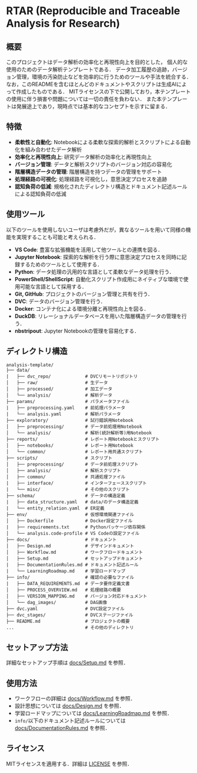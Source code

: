 # RTAR (Reproducible and Traceable Analysis for Research)

## 概要

このプロジェクトはデータ解析の効率化と再現性向上を目的とした，
個人的な使用のためのデータ解析テンプレートである．
データ加工履歴の追跡，バージョン管理，環境の汚染防止などを効率的に行うためのツールや手法を統合する．
なお，このREADMEを含むほとんどのドキュメントやスクリプトは生成AIによって作成したものである．
MITライセンスの下で公開しており，本テンプレートの使用に伴う損害や問題については一切の責任を負わない．
また本テンプレートは発展途上であり，現時点では基本的なコンセプトを示すに留まる．

## 特徴

* **柔軟性と自動化**: Notebookによる柔軟な探索的解析とスクリプトによる自動化を組み合わせたデータ解析
* **効率化と再現性向上**: 研究データ解析の効率化と再現性向上
* **バージョン管理**: データと解析スクリプトのバージョン対応の容易化
* **階層構造データの管理**: 階層構造を持つデータの管理をサポート
* **処理経路の可視化**: 処理経路を可視化し，意思決定プロセスを追跡
* **認知負荷の低減**: 規格化されたディレクトリ構造とドキュメント記述ルールによる認知負荷の低減

## 使用ツール

以下のツールを使用しないユーザは考慮外だが，異なるツールを用いて同様の機能を実現することも可能と考えられる．

* **VS Code**: 豊富な拡張機能を活用して他ツールとの連携を図る．
* **Jupyter Notebook**: 探索的な解析を行う際に意思決定プロセスを同時に記録するためのツールとして使用する．
* **Python**: データ処理の汎用的な言語として柔軟なデータ処理を行う．
* **PowerShell/ShellScript**: 自動化スクリプト作成用にネイティブな環境で使用可能な言語として採用する．
* **Git, GitHub**: プロジェクトのバージョン管理と共有を行う．
* **DVC**: データのバージョン管理を行う．
* **Docker**: コンテナ化による環境分離と再現性向上を図る．
* **DuckDB**: リレーショナルデータベースを用いた階層構造データの管理を行う．
* **nbstripout**: Jupyter Notebookの管理を容易化する．

## ディレクトリ構造

```text
analysis-template/
├── data/
|   ├── dvc_repo/             # DVCリモートリポジトリ
│   ├── raw/                  # 生データ
│   ├── processed/            # 加工データ
│   └── analysis/             # 解析データ
├── params/                   # パラメータファイル
|   ├── preprocessing.yaml    # 前処理パラメータ
|   └── analysis.yaml         # 解析パラメータ
├── exploratory/              # 試行錯誤用Notebook
│   ├── preprocessing/        # データ前処理用Notebook
│   └── analysis/             # 解析(統計解析等)用Notebook
├── reports/                  # レポート用Notebookとスクリプト
│   ├── notebooks/            # レポート用Notebook
│   └── common/               # レポート用共通スクリプト
├── scripts/                  # スクリプト
│   ├── preprocessing/        # データ前処理スクリプト
│   ├── analysis/             # 解析スクリプト
│   ├── common/               # 共通処理ファイル
|   ├── interface/            # インターフェーススクリプト
|   └── misc/                 # その他のスクリプト
├── schema/                   # データの構造定義
|   ├── data_structure.yaml   # data/のデータ構造定義
|   └── entity_relation.yaml  # ER定義
├── env/                      # 仮想環境関連ファイル
│   ├── Dockerfile            # Docker設定ファイル
|   ├── requirements.txt      # Pythonパッケージ依存関係
│   └── analysis.code-profile # VS Codeの設定ファイル
├── docs/                     # ドキュメント
│   ├── Design.md             # デザインドキュメント
│   ├── Workflow.md           # ワークフロードキュメント
│   ├── Setup.md              # セットアップドキュメント
|   ├── DocumentationRules.md # ドキュメント記述ルール
|   └── LearningRoadmap.md    # 学習ロードマップ
├── info/                     # 確認の必要なファイル
|   ├── DATA_REQUIREMENTS.md  # データ要件定義文書
│   ├── PROCESS_OVERVIEW.md   # 処理経路の概要
│   ├── VERSION_MAPPING.md    # バージョン対応ドキュメント
│   └── dag_images/           # DAG画像
├── dvc.yaml                  # DVC設定ファイル
├── dvc_stages/               # DVCステージファイル
├── README.md                 # プロジェクトの概要
...                           # その他のディレクトリ
```

## セットアップ方法

詳細なセットアップ手順は [docs/Setup.md](docs/Setup.md) を参照．

## 使用方法

* ワークフローの詳細は [docs/Workflow.md](docs/Workflow.md) を参照．
* 設計思想については [docs/Design.md](docs/Design.md) を参照．
* 学習ロードマップについては [docs/LearningRoadmap.md](docs/LearningRoadmap.md) を参照．
* `info/`以下のドキュメント記述ルールについては [docs/DocumentationRules.md](docs/DocumentationRules.md) を参照．

## ライセンス

MITライセンスを適用する．詳細は [LICENSE](LICENSE) を参照．
